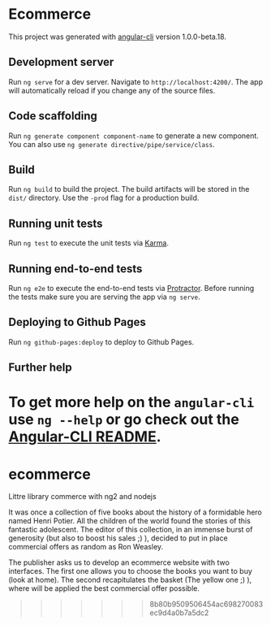 # Ecommerce

This project was generated with [angular-cli](https://github.com/angular/angular-cli) version 1.0.0-beta.18.

## Development server
Run `ng serve` for a dev server. Navigate to `http://localhost:4200/`. The app will automatically reload if you change any of the source files.

## Code scaffolding

Run `ng generate component component-name` to generate a new component. You can also use `ng generate directive/pipe/service/class`.

## Build

Run `ng build` to build the project. The build artifacts will be stored in the `dist/` directory. Use the `-prod` flag for a production build.

## Running unit tests

Run `ng test` to execute the unit tests via [Karma](https://karma-runner.github.io).

## Running end-to-end tests
Run `ng e2e` to execute the end-to-end tests via [Protractor](http://www.protractortest.org/).
Before running the tests make sure you are serving the app via `ng serve`.

## Deploying to Github Pages

Run `ng github-pages:deploy` to deploy to Github Pages.

## Further help

To get more help on the `angular-cli` use `ng --help` or go check out the [Angular-CLI README](https://github.com/angular/angular-cli/blob/master/README.md).
=======
# ecommerce
Littre library commerce with ng2 and nodejs

It was once a collection of five books about the history of a formidable hero named Henri Potier. All the children of the world found the stories of this fantastic adolescent. The editor of this collection, in an immense burst of generosity (but also to boost his sales ;) ), decided to put in place commercial offers as random as Ron Weasley.

The publisher asks us to develop an ecommerce website with two interfaces. The first one allows you to choose the books you want to buy (look at home). The second recapitulates the basket (The yellow one ;) ), where will be applied the best commercial offer possible.
>>>>>>> 8b80b9509506454ac698270083ec9d4a0b7a5dc2
